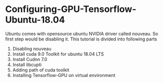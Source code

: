 # Configuring-GPU-Tensorflow-Ubuntu-18.04

Ubuntu comes with opensource ubuntu NVIDIA driver called nouveau. So first step would be disabling it. This tutorial is divided into following parts
<ol>
  <li>Disabling nouveau</li>
  <li> Install cuda 9.0 Toolkit for ubuntu 18.04 LTS</li>
  <li> Install Cudnn 7.0 </li>
  <li> Install libcupti</li>
  <li>Adding path of cuda toolkit</li>
  <li> Installing Tensorflow-GPU on virtual environment</li>
 </ol>
 
